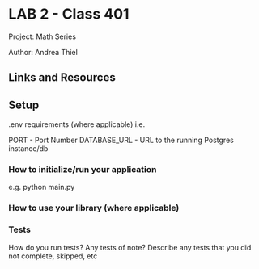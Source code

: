 # LAB 2 - Class 401

Project: Math Series

Author: Andrea Thiel

## Links and Resources

## Setup

.env requirements (where applicable)
i.e.

PORT - Port Number
DATABASE_URL - URL to the running Postgres instance/db

### How to initialize/run your application 

e.g. python main.py

### How to use your library (where applicable)

### Tests

How do you run tests?
Any tests of note?
Describe any tests that you did not complete, skipped, etc